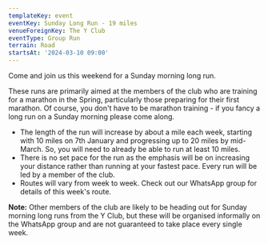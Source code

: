 ```yaml
---
templateKey: event
eventKey: Sunday Long Run - 19 miles
venueForeignKey: The Y Club
eventType: Group Run
terrain: Road
startsAt: '2024-03-10 09:00'
---
```

Come and join us this weekend for a Sunday morning long run.

These runs are primarily aimed at the members of the club who are training for a marathon in the Spring, particularly 
those preparing for their first marathon. Of course, you don't have to be marathon training - if you fancy a long run 
on a Sunday morning please come along.

- The length of the run will increase by about a mile each week, starting with 10 miles on 7th January and progressing 
    up to 20 miles by mid-March. So, you will need to already be able to run at least 10 miles.
- There is no set pace for the run as the emphasis will be on increasing your distance rather than running at your 
    fastest pace. Every run will be led by a member of the club.
- Routes will vary from week to week. Check out our WhatsApp group for details of this week's route.

**Note:** Other members of the club are likely to be heading out for Sunday morning long runs from the Y Club, but these 
will be organised informally on the WhatsApp group and are not guaranteed to take place every single week.
